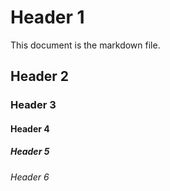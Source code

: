 # Header 1
This document is the markdown file.

## Header 2

### Header 3

#### Header 4

##### Header 5

###### Header 6
